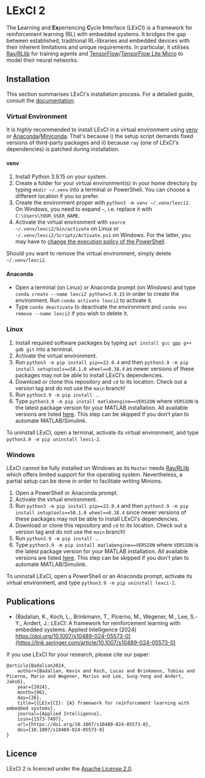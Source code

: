 # LExCI 2

The **L**earning and **Ex**periencing **C**ycle **I**nterface (LExCI) is a
framework for reinforcement learning (RL) with embedded systems. It bridges the
gap between established, traditional RL-libraries and embedded devices with
their inherent limitations and unique requirements. In particular, it utilises
[Ray/RLlib](https://github.com/ray-project/ray) for training agents and
[TensorFlow](https://github.com/tensorflow/tensorflow)/[TensorFlow Lite Micro](https://github.com/tensorflow/tflite-micro)
to model their neural networks.


## Installation

This section summarises LExCI's installation process. For a detailed guide,
consult the
[documentation](https://github.com/mechatronics-RWTH/lexci-2/blob/main/documentation/02_installation.md).


### Virtual Environment

It is *highly* recommended to install LExCI in a virtual environment using
[venv](https://docs.python.org/3/library/venv.html) or
[Anaconda](https://docs.anaconda.com/free/anaconda/)/[Miniconda](https://docs.anaconda.com/free/miniconda/).
That's because i) the setup script demands fixed versions of third-party
packages and ii) because `ray` (one of LExCI's dependencies) is patched during
installation.


#### venv

1. Install Python 3.9.15 on your system.
2. Create a folder for your virtual environment(s) in your home directory by
   typing `mkdir ~/.venv` into a terminal or PowerShell. You can choose a
   different location if you so prefer.
3. Create the environment proper with `python3 -m venv ~/.venv/lexci2`. On
   Windows, you need to expand `~`, i.e. replace it with
   `C:\Users\YOUR_USER_NAME`.
4. Activate the virtual environment with `source ~/.venv/lexci2/bin/activate`
   on Linux or `~/.venv/lexci2/Scripts/Activate.ps1` on Windows. For the latter,
   you may have to
   [change the execution policy of the PowerShell](https://learn.microsoft.com/en-us/powershell/module/microsoft.powershell.security/set-executionpolicy?view=powershell-7.4).

Should you want to remove the virtual environment, simply delete
`~/.venv/lexci2`.


#### Anaconda

* Open a terminal (on Linux) or Anaconda prompt (on Windows) and type
  `conda create --name lexci2 python=3.9.15` in order to create the environment.
  Run `conda activate lexci2` to activate it.
* Type `conda deactivate` to deactivate the environment and
  `conda env remove --name lexci2` if you wish to delete it.


### Linux

1. Install required software packages by typing
   `apt install gcc gpp g++ gdb git` into a terminal.
2. Activate the virtual environment.
3. Run `python3 -m pip install pip==22.0.4` and then
   `python3.9 -m pip install setuptools==58.1.0 wheel==0.38.4` as newer versions
   of these packages may not be able to install LExCI's dependencies.
4. Download or clone this repository and `cd` to its location. Check out a
   version tag and do not use the `main` branch!
5. Run `python3.9 -m pip install .`.
6. Type `python3.9 -m pip install matlabengine==VERSION` where `VERSION` is the
   latest package version for your MATLAB installation. All available versions
   are listed [here](https://pypi.org/project/matlabengine/#history). This step
   can be skipped if you don't plan to automate MATLAB/Simulink.

To uninstall LExCI, open a terminal, activate its virtual environment, and type
`python3.9 -m pip uninstall lexci-2`.


### Windows

LExCI cannot be fully installed on Windows as its `Master` needs
[Ray/RLlib](https://github.com/ray-project/ray) which offers limited support for
the operating system. Nevertheless, a partial setup can be done in order to
facilitate writing Minions.

1. Open a PowerShell or Anaconda prompt.
2. Activate the virtual environment.
3. Run `python3 -m pip install pip==22.0.4` and then
   `python3.9 -m pip install setuptools==58.1.0 wheel==0.38.4` since newer
   versions of these packages may not be able to install LExCI's dependencies.
4. Download or clone this repository and `cd` to its location. Check out a
   version tag and do not use the `main` branch!
5. Run `python3.9 -m pip install .`.
6. Type `python3.9 -m pip install matlabengine==VERSION` where `VERSION` is the
   latest package version for your MATLAB installation. All available versions
   are listed [here](https://pypi.org/project/matlabengine/#history). This step
   can be skipped if you don't plan to automate MATLAB/Simulink.

To uninstall LExCI, open a PowerShell or an Anaconda prompt, activate its
virtual environment, and type `python3.9 -m pip uninstall lexci-2`.


## Publications

- [Badalian, K., Koch, L., Brinkmann, T., Picerno, M., Wegener, M., Lee, S.-Y., Andert, J.: LExCI: A framework for reinforcement learning with embedded systems. Applied Intelligence (2024) https://doi.org/10.1007/s10489-024-05573-0](https://link.springer.com/article/10.1007/s10489-024-05573-0)

If you use LExCI for your research, please cite our paper:

    @article{Badalian2024,
        author={Badalian, Kevin and Koch, Lucas and Brinkmann, Tobias and Picerno, Mario and Wegener, Marius and Lee, Sung-Yong and Andert, Jakob},
        year={2024},
        month={06},
        day={26},
        title={{LE}x{CI}: {A} framework for reinforcement learning with embedded systems},
        journal={Applied Intelligence},
        issn={1573-7497},
        url={https://doi.org/10.1007/s10489-024-05573-0},
        doi={10.1007/s10489-024-05573-0}
    }


## Licence

LExCI 2 is licenced under the
[Apache License 2.0](https://www.apache.org/licenses/LICENSE-2.0.txt).
